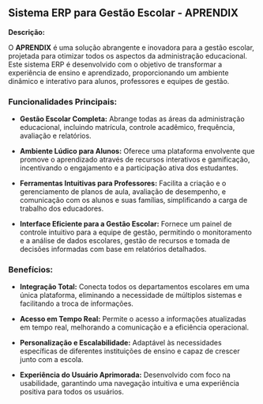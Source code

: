 ## Sistema ERP para Gestão Escolar - APRENDIX

**Descrição:**

O **APRENDIX** é uma solução abrangente e inovadora para a gestão escolar, projetada para otimizar todos os aspectos da administração educacional. Este sistema ERP é desenvolvido com o objetivo de transformar a experiência de ensino e aprendizado, proporcionando um ambiente dinâmico e interativo para alunos, professores e equipes de gestão.

### Funcionalidades Principais:

- **Gestão Escolar Completa:** Abrange todas as áreas da administração educacional, incluindo matrícula, controle acadêmico, frequência, avaliação e relatórios.
  
- **Ambiente Lúdico para Alunos:** Oferece uma plataforma envolvente que promove o aprendizado através de recursos interativos e gamificação, incentivando o engajamento e a participação ativa dos estudantes.

- **Ferramentas Intuitivas para Professores:** Facilita a criação e o gerenciamento de planos de aula, avaliação de desempenho, e comunicação com os alunos e suas famílias, simplificando a carga de trabalho dos educadores.

- **Interface Eficiente para a Gestão Escolar:** Fornece um painel de controle intuitivo para a equipe de gestão, permitindo o monitoramento e a análise de dados escolares, gestão de recursos e tomada de decisões informadas com base em relatórios detalhados.

### Benefícios:

- **Integração Total:** Conecta todos os departamentos escolares em uma única plataforma, eliminando a necessidade de múltiplos sistemas e facilitando a troca de informações.

- **Acesso em Tempo Real:** Permite o acesso a informações atualizadas em tempo real, melhorando a comunicação e a eficiência operacional.

- **Personalização e Escalabilidade:** Adaptável às necessidades específicas de diferentes instituições de ensino e capaz de crescer junto com a escola.

- **Experiência do Usuário Aprimorada:** Desenvolvido com foco na usabilidade, garantindo uma navegação intuitiva e uma experiência positiva para todos os usuários.
